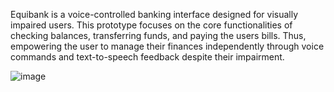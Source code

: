 Equibank is a voice-controlled banking interface designed for visually impaired users. This prototype focuses on the core functionalities of checking balances, transferring funds, and paying the users bills. Thus, empowering the user to manage their finances independently through voice commands and text-to-speech feedback despite their impairment.

![image](https://github.com/AaronBread/Bernadaz_School_Portfolio/assets/141789934/81c2e253-5e20-4da2-8c53-6d508b6e7061)
